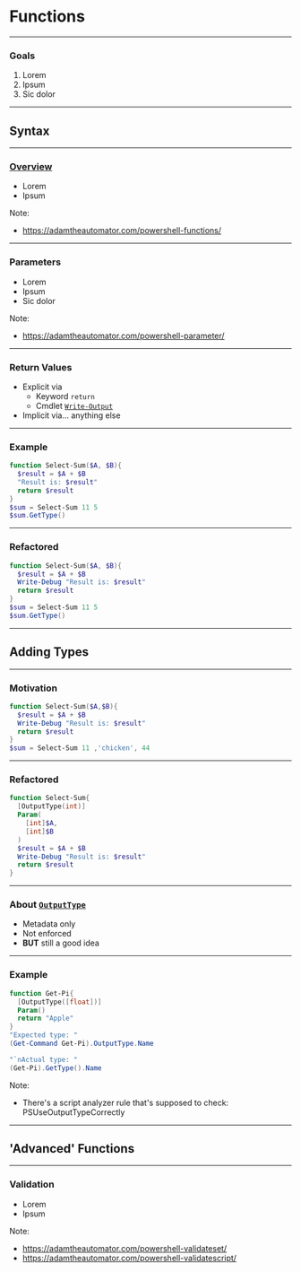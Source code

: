 # Functions

---

### Goals
1. Lorem
1. Ipsum
1. Sic dolor

---

## Syntax

---

### [Overview](https://docs.microsoft.com/en-us/powershell/module/microsoft.powershell.core/about/about_functions)
* Lorem
* Ipsum

Note:
* https://adamtheautomator.com/powershell-functions/

---

### Parameters
* Lorem
* Ipsum
* Sic dolor

Note:
* https://adamtheautomator.com/powershell-parameter/

---

### Return Values
* Explicit via
  - Keyword `return`
  - Cmdlet [`Write-Output`](https://docs.microsoft.com/en-us/powershell/module/microsoft.powershell.utility/write-output)
* Implicit via... anything else

---

### Example
```powershell
function Select-Sum($A, $B){
  $result = $A + $B
  "Result is: $result"
  return $result
}
$sum = Select-Sum 11 5
$sum.GetType()
```

---

### Refactored
```powershell
function Select-Sum($A, $B){
  $result = $A + $B
  Write-Debug "Result is: $result"
  return $result
}
$sum = Select-Sum 11 5
$sum.GetType()
```

---

## Adding Types

---

### Motivation
```powershell
function Select-Sum($A,$B){
  $result = $A + $B
  Write-Debug "Result is: $result"
  return $result
}
$sum = Select-Sum 11 ,'chicken', 44
```

---

### Refactored
```powershell
function Select-Sum{
  [OutputType(int)]
  Param(
    [int]$A,
    [int]$B
  )
  $result = $A + $B
  Write-Debug "Result is: $result"
  return $result
}
```

---

### About [`OutputType`](https://docs.microsoft.com/en-us/powershell/module/microsoft.powershell.core/about/about_functions_outputtypeattribute)
* Metadata only
* Not enforced
* **BUT** still a good idea

---

### Example
```powershell
function Get-Pi{
  [OutputType([float])]
  Param()
  return "Apple"
}
"Expected type: "
(Get-Command Get-Pi).OutputType.Name

"`nActual type: "
(Get-Pi).GetType().Name
```

Note:
* There's a script analyzer rule that's supposed to check: PSUseOutputTypeCorrectly

---

## 'Advanced' Functions

---

### Validation
* Lorem
* Ipsum

Note:
* https://adamtheautomator.com/powershell-validateset/
* https://adamtheautomator.com/powershell-validatescript/


